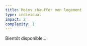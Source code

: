 ```yaml
---
title: Moins chauffer mon logement
type: individual
impact: 2
complexity: 1
---
```

Bientôt disponible...